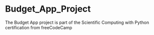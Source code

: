# Budget_App_Project
The Budget App  project is part of the Scientific Computing with Python certification from freeCodeCamp
